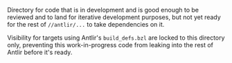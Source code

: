Directory for code that is in development and is good enough to be reviewed and
to land for iterative development purposes, but not yet ready for the rest of
`//antlir/...` to take dependencies on it.

Visibility for targets using Antlir's `build_defs.bzl` are locked to this
directory only, preventing this work-in-progress code from leaking into the rest
of Antlir before it's ready.
